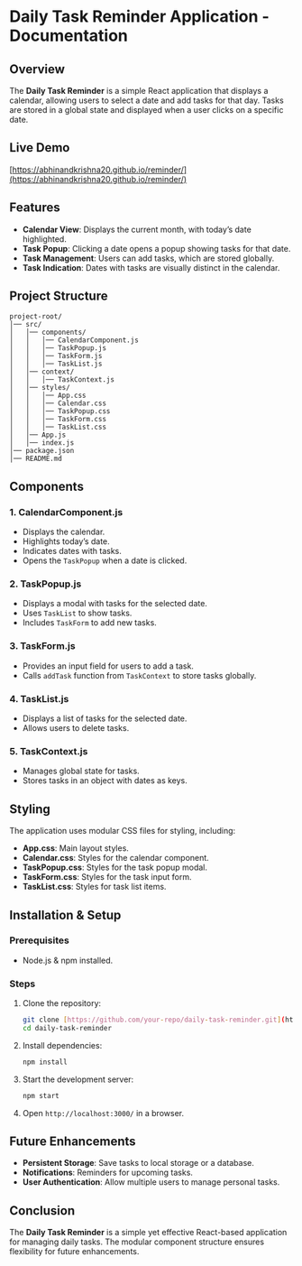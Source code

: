 # Daily Task Reminder Application - Documentation

## Overview
The **Daily Task Reminder** is a simple React application that displays a calendar, allowing users to select a date and add tasks for that day. Tasks are stored in a global state and displayed when a user clicks on a specific date.

## Live Demo
[https://abhinandkrishna20.github.io/reminder/](https://abhinandkrishna20.github.io/reminder/)

## Features
- **Calendar View**: Displays the current month, with today’s date highlighted.
- **Task Popup**: Clicking a date opens a popup showing tasks for that date.
- **Task Management**: Users can add tasks, which are stored globally.
- **Task Indication**: Dates with tasks are visually distinct in the calendar.

## Project Structure
```
project-root/
│── src/
│   │── components/
│   │   │── CalendarComponent.js
│   │   │── TaskPopup.js
│   │   │── TaskForm.js
│   │   │── TaskList.js
│   │── context/
│   │   │── TaskContext.js
│   │── styles/
│   │   │── App.css
│   │   │── Calendar.css
│   │   │── TaskPopup.css
│   │   │── TaskForm.css
│   │   │── TaskList.css
│   │── App.js
│   │── index.js
│── package.json
│── README.md
```

## Components
### 1. **CalendarComponent.js**
- Displays the calendar.
- Highlights today’s date.
- Indicates dates with tasks.
- Opens the `TaskPopup` when a date is clicked.

### 2. **TaskPopup.js**
- Displays a modal with tasks for the selected date.
- Uses `TaskList` to show tasks.
- Includes `TaskForm` to add new tasks.

### 3. **TaskForm.js**
- Provides an input field for users to add a task.
- Calls `addTask` function from `TaskContext` to store tasks globally.

### 4. **TaskList.js**
- Displays a list of tasks for the selected date.
- Allows users to delete tasks.

### 5. **TaskContext.js**
- Manages global state for tasks.
- Stores tasks in an object with dates as keys.

## Styling
The application uses modular CSS files for styling, including:
- **App.css**: Main layout styles.
- **Calendar.css**: Styles for the calendar component.
- **TaskPopup.css**: Styles for the task popup modal.
- **TaskForm.css**: Styles for the task input form.
- **TaskList.css**: Styles for task list items.

## Installation & Setup
### Prerequisites
- Node.js & npm installed.

### Steps
1. Clone the repository:
   ```sh
   git clone [https://github.com/your-repo/daily-task-reminder.git](https://github.com/abhinandkrishna20/reminder)
   cd daily-task-reminder
   ```
2. Install dependencies:
   ```sh
   npm install
   ```
3. Start the development server:
   ```sh
   npm start
   ```
4. Open `http://localhost:3000/` in a browser.

## Future Enhancements
- **Persistent Storage**: Save tasks to local storage or a database.
- **Notifications**: Reminders for upcoming tasks.
- **User Authentication**: Allow multiple users to manage personal tasks.

## Conclusion
The **Daily Task Reminder** is a simple yet effective React-based application for managing daily tasks. The modular component structure ensures flexibility for future enhancements.

